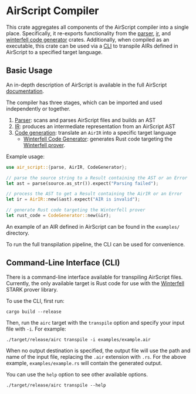 # AirScript Compiler

This crate aggregates all components of the AirScript compiler into a single place. Specifically, it re-exports functionality from the [parser](../parser/), [ir](../ir/), and [winterfell code generator](../codegen/winterfell/) crates. Additionally, when compiled as an executable, this crate can be used via a [CLI](#command-line-interface-cli) to transpile AIRs defined in AirScript to a specified target language.

## Basic Usage

An in-depth description of AirScript is available in the full AirScript [documentation](https://0xpolygonmiden.github.io/air-script/).

The compiler has three stages, which can be imported and used independently or together.

1. [Parser](../parser/): scans and parses AirScript files and builds an AST
2. [IR](../ir/): produces an intermediate representation from an AirScript AST
3. [Code generation](../codegen/): translate an `AirIR` into a specific target language
   - [Winterfell Code Generator](../codegen/winterfell/): generates Rust code targeting the [Winterfell prover](https://github.com/novifinancial/winterfell).

Example usage:

```Rust
use air_script::{parse, AirIR, CodeGenerator};

// parse the source string to a Result containing the AST or an Error
let ast = parse(source.as_str()).expect("Parsing failed");

// process the AST to get a Result containing the AirIR or an Error
let ir = AirIR::new(&ast).expect("AIR is invalid");

// generate Rust code targeting the Winterfell prover
let rust_code = CodeGenerator::new(&ir);
```

An example of an AIR defined in AirScript can be found in the `examples/` directory.

To run the full transpilation pipeline, the CLI can be used for convenience.

## Command-Line Interface (CLI)

There is a command-line interface available for transpiling AirScript files. Currently, the only available target is Rust code for use with the [Winterfell](https://github.com/novifinancial/winterfell) STARK prover library.

To use the CLI, first run:

```
cargo build --release
```

Then, run the `airc` target with the `transpile` option and specify your input file with `-i`. For example:

```
./target/release/airc transpile -i examples/example.air
```

When no output destination is specified, the output file will use the path and name of the input file, replacing the `.air` extension with `.rs`. For the above example, `examples/example.rs` will contain the generated output.

You can use the `help` option to see other available options.

```
./target/release/airc transpile --help
```
